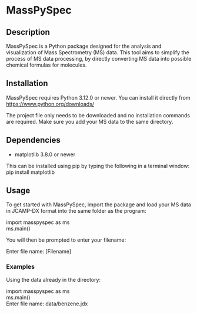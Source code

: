 # MassPySpec

## Description
MassPySpec is a Python package designed for the analysis and visualization of Mass Spectrometry (MS) data. This tool aims to simplify the process of MS data processing, by directly converting MS data into possible chemical formulas for molecules.

## Installation
MassPySpec requires Python 3.12.0 or newer. You can install it directly from https://www.python.org/downloads/


The project file only needs to be downloaded and no installation commands are required. Make sure you add your MS data to the same directory.


## Dependencies
- matplotlib 3.8.0 or newer

This can be installed using pip by typing the following in a terminal window:<br/>
pip install matplotlib


## Usage
To get started with MassPySpec, import the package and load your MS data in JCAMP-DX format into the same folder as the program:

import masspyspec as ms<br/>
ms.main()

You will then be prompted to enter your filename:

Enter file name: [Filename]

### Examples
Using the data already in the directory:

import masspyspec as ms<br/>
ms.main()<br/>
Enter file name: data/benzene.jdx